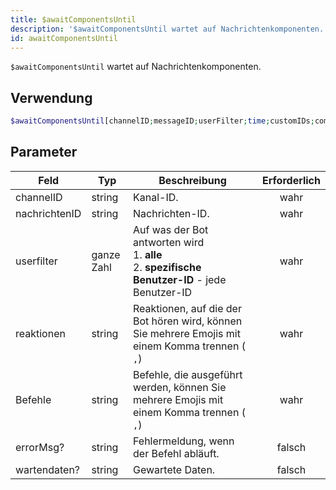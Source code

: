 ```yaml
---
title: $awaitComponentsUntil
description: '$awaitComponentsUntil wartet auf Nachrichtenkomponenten.'
id: awaitComponentsUntil
---
```


`$awaitComponentsUntil` wartet auf Nachrichtenkomponenten.

## Verwendung

```php
$awaitComponentsUntil[channelID;messageID;userFilter;time;customIDs;commands;errorMsg?;awaitData?]
```

## Parameter

| Feld          | Typ        | Beschreibung                                                                                                           | Erforderlich |
| ------------- | ---------- | ---------------------------------------------------------------------------------------------------------------------- |:------------:|
| channelID     | string     | Kanal-ID.                                                                                                              |     wahr     |
| nachrichtenID | string     | Nachrichten-ID.                                                                                                        |     wahr     |
| userfilter    | ganze Zahl | Auf was der Bot antworten wird <br /> 1. **alle** <br /> 2. **spezifische Benutzer-ID** - jede Benutzer-ID |     wahr     |
| reaktionen    | string     | Reaktionen, auf die der Bot hören wird, können Sie mehrere Emojis mit einem Komma trennen ( `,`)                       |     wahr     |
| Befehle       | string     | Befehle, die ausgeführt werden, können Sie mehrere Emojis mit einem Komma trennen ( `,`)                               |     wahr     |
| errorMsg?     | string     | Fehlermeldung, wenn der Befehl abläuft.                                                                                |    falsch    |
| wartendaten?  | string     | Gewartete Daten.                                                                                                       |    falsch    |